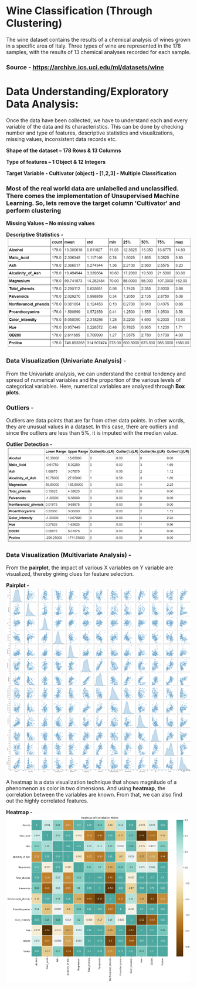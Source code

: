# Wine Classification (Through Clustering)

The wine dataset contains the results of a chemical analysis of wines grown in a specific area of Italy. Three types of wine are represented in the 178 samples, with the results of 13 chemical analyses recorded for each sample. 

### Source - https://archive.ics.uci.edu/ml/datasets/wine

# Data Understanding/Exploratory Data Analysis:
Once the data have been collected, we have to understand each and every variable of the data and its characteristics. This can be done by checking number and type of features, descriptive statistics and visualizations, missing values, inconsistent data records etc.

**Shape of the dataset – 178 Rows & 13 Columns**

**Type of features – 1 Object & 12 Integers**

**Target Variable - Cultivator (object) - [1,2,3] - Multiple Classification**

### Most of the real world data are unlabelled and unclassified. There comes the implementation of Unsupervised Machine Learning. So, lets remove the target column 'Cultivator' and perform clustering

**Missing Values – No missing values**

**Descriptive Statistics -**
![Descriptive Statistics](https://github.com/SaranyaDScientist/Wine/blob/master/Wine_desc_stats.png)

### Data Visualization (Univariate Analysis) - 
From the Univariate analysis, we can understand the central tendency and spread of numerical variables and the proportion of the various levels of categorical variables. Here, numerical variables are analysed through  **Box plots**.

### Outliers -
Outliers are data points that are far from other data points. In other words, they are unusual values in a dataset. In this case, there are outliers and since the outliers are less than 5%, it is imputed with the median value.

**Outlier Detection -**
![Outliers](https://github.com/SaranyaDScientist/Wine/blob/master/Wine_outlier.png)

### Data Visualization (Multivariate Analysis) - 
From the **pairplot**, the impact of various X variables on Y variable are visualized, thereby giving clues for feature selection.

**Pairplot -**
![Pairplot](https://github.com/SaranyaDScientist/Wine/blob/master/Wine_pairplot.png)

A heatmap is a data visualization technique that shows magnitude of a phenomenon as color in two dimensions. And using **heatmap**, the correlation between the variables are known. From that, we can also find out the highly correlated features.

**Heatmap -**
![Heatmap](https://github.com/SaranyaDScientist/Wine/blob/master/Wine_corr.png)


